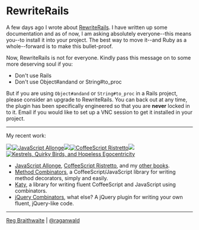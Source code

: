 RewriteRails
===

A few days ago I wrote about [RewriteRails](http://github.com/raganwald-deprecated/rewrite_rails/tree/master "raganwald's rewrite_rails at master &mdash; GitHub"). I have written up some documentation and as of now, I am asking absolutely everyone--this means you--to install it into your project. The best way to move it--and Ruby as a whole--forward is to make this bullet-proof.

Now, RewriteRails is not for everyone. Kindly pass this message on to some more deserving soul if you:

* Don't use Rails
* Don't use Object#andand or String#to_proc

But if you are using `Object#andand` or `String#to_proc` in a Rails project, please consider an upgrade to RewriteRails. You can back out at any time, the plugin has been specifically engineered so that you are **never** locked in to it. Email if you would like to set up a VNC session to get it installed in your project.

---

My recent work:

![](http://i.minus.com/iL337yTdgFj7.png)[![JavaScript Allonge](http://i.minus.com/iW2E1A8M5UWe6.jpeg)](http://leanpub.com/javascript-allonge "JavaScript Allongé")![](http://i.minus.com/iL337yTdgFj7.png)[![CoffeeScript Ristretto](http://i.minus.com/iMmGxzIZkHSLD.jpeg)](http://leanpub.com/coffeescript-ristretto "CoffeeScript Ristretto")![](http://i.minus.com/iL337yTdgFj7.png)[![Kestrels, Quirky Birds, and Hopeless Egocentricity](http://i.minus.com/ibw1f1ARQ4bhi1.jpeg)](http://leanpub.com/combinators "Kestrels, Quirky Birds, and Hopeless Egocentricity")

* [JavaScript Allonge](http://leanpub.com/javascript-allonge), [CoffeeScript Ristretto](http://leanpub.com/coffeescript-ristretto), and my [other books](http://leanpub.com/u/raganwald).
* [Method Combinators](https://github.com/raganwald/method-combinators), a CoffeeScript/JavaScript library for writing method decorators, simply and easily.
* [Katy](http://github.com/raganwald/Katy), a library for writing fluent CoffeeScript and JavaScript using combinators.
* [jQuery Combinators](http://github.com/raganwald/jquery-combinators), what else? A jQuery plugin for writing your own fluent, jQuery-like code.  

---

[Reg Braithwaite](http://braythwayt.com) | [@raganwald](http://twitter.com/raganwald)